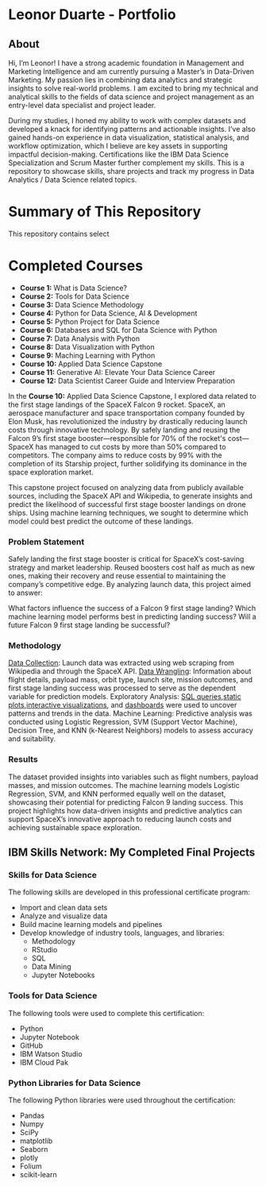 # Leonor Duarte - Portfolio
## About
Hi, I’m Leonor! I have a strong academic foundation in Management and Marketing Intelligence and am currently pursuing a Master’s in Data-Driven Marketing. My passion lies in combining data analytics and strategic insights to solve real-world problems. I am excited to bring my technical and analytical skills to the fields of data science and project management as an entry-level data specialist and project leader.

During my studies, I honed my ability to work with complex datasets and developed a knack for identifying patterns and actionable insights. I’ve also gained hands-on experience in data visualization, statistical analysis, and workflow optimization, which I believe are key assets in supporting impactful decision-making. Certifications like the IBM Data Science Specialization and Scrum Master further complement my skills.
This is a repository to showcase skills, share projects and track my progress in Data Analytics / Data Science related topics.

# Summary of This Repository
This repository contains select 

# Completed Courses 
- **Course 1:** What is Data Science?
- **Course 2:** Tools for Data Science
- **Course 3:** Data Science Methodology
- **Course 4:** Python for Data Science, AI & Development
- **Course 5:** Python Project for Data Science
- **Course 6:** Databases and SQL for Data Science with Python
- **Course 7:** Data Analysis with Python
- **Course 8:** Data Visualization with Python
- **Course 9:** Maching Learning with Python
- **Course 10:** Applied Data Science Capstone
- **Course 11:** Generative AI: Elevate Your Data Science Career
- **Course 12:** Data Scientist Career Guide and Interview Preparation

In the **Course 10:** Applied Data Science Capstone, I explored data related to the first stage landings of the SpaceX Falcon 9 rocket. SpaceX, an aerospace manufacturer and space transportation company founded by Elon Musk, has revolutionized the industry by drastically reducing launch costs through innovative technology. By safely landing and reusing the Falcon 9’s first stage booster—responsible for 70% of the rocket's cost—SpaceX has managed to cut costs by more than 50% compared to competitors. The company aims to reduce costs by 99% with the completion of its Starship project, further solidifying its dominance in the space exploration market.

This capstone project focused on analyzing data from publicly available sources, including the SpaceX API and Wikipedia, to generate insights and predict the likelihood of successful first stage booster landings on drone ships. Using machine learning techniques, we sought to determine which model could best predict the outcome of these landings.

### Problem Statement
Safely landing the first stage booster is critical for SpaceX’s cost-saving strategy and market leadership. Reused boosters cost half as much as new ones, making their recovery and reuse essential to maintaining the company’s competitive edge. By analyzing launch data, this project aimed to answer:

What factors influence the success of a Falcon 9 first stage landing?
Which machine learning model performs best in predicting landing success?
Will a future Falcon 9 first stage landing be successful?

### Methodology
[Data Collection](https://github.com/leonorduarte/LeonorDuarte-IBM-data-sciense-certificate/blob/main/1Capstone_Leonor%20Duarte_Data_Collection.ipynb): Launch data was extracted using web scraping from Wikipedia and through the SpaceX API. 
[Data Wrangling](https://github.com/leonorduarte/LeonorDuarte-IBM-data-sciense-certificate/blob/main/3-Capstone_LeonorDuarte_Data_Wrangling%20(2).ipynb): Information about flight details, payload mass, orbit type, launch site, mission outcomes, and first stage landing success was processed to serve as the dependent variable for prediction models. 
Exploratory Analysis: [SQL queries](https://github.com/leonorduarte/LeonorDuarte-IBM-data-sciense-certificate/blob/main/4_Capstone_LeonorDuarte_EDA_SQL%20(2).ipynb),[static plots](https://github.com/leonorduarte/LeonorDuarte-IBM-data-sciense-certificate/blob/main/6_LeonorDuarte_Launch_Site_Location%20(1).ipynb),[interactive visualizations](https://github.com/leonorduarte/LeonorDuarte-IBM-data-sciense-certificate/blob/main/5_Capstone_LeonorDuarte_EDA_Data_Visualization%20(1).ipynb), and [dashboards](https://github.com/leonorduarte/LeonorDuarte-IBM-data-sciense-certificate/blob/main/7-App) were used to uncover patterns and trends in the data. 
Machine Learning: Predictive analysis was conducted using Logistic Regression, SVM (Support Vector Machine), Decision Tree, and KNN (k-Nearest Neighbors) models to assess accuracy and suitability.

### Results
The dataset provided insights into variables such as flight numbers, payload masses, and mission outcomes. The machine learning models Logistic Regression, SVM, and KNN performed equally well on the dataset, showcasing their potential for predicting Falcon 9 landing success.
This project highlights how data-driven insights and predictive analytics can support SpaceX’s innovative approach to reducing launch costs and achieving sustainable space exploration.


## IBM Skills Network: My Completed Final Projects
### Skills for Data Science
The following skills are developed in this professional certificate program:
- Import and clean data sets
- Analyze and visualize data
- Build macine learning models and pipelines
- Develop knowledge of industry tools, languages, and libraries:
  - Methodology
  - RStudio
  - SQL
  - Data Mining
  - Jupyter Notebooks
### Tools for Data Science
The following tools were used to complete this certification:
- Python
- Jupyter Notebook
- GitHub
- IBM Watson Studio
- IBM Cloud Pak
### Python Libraries for Data Science
The following Python libraries were used throughout the certification:
- Pandas
- Numpy
- SciPy
- matplotlib
- Seaborn
- plotly
- Folium
- scikit-learn
